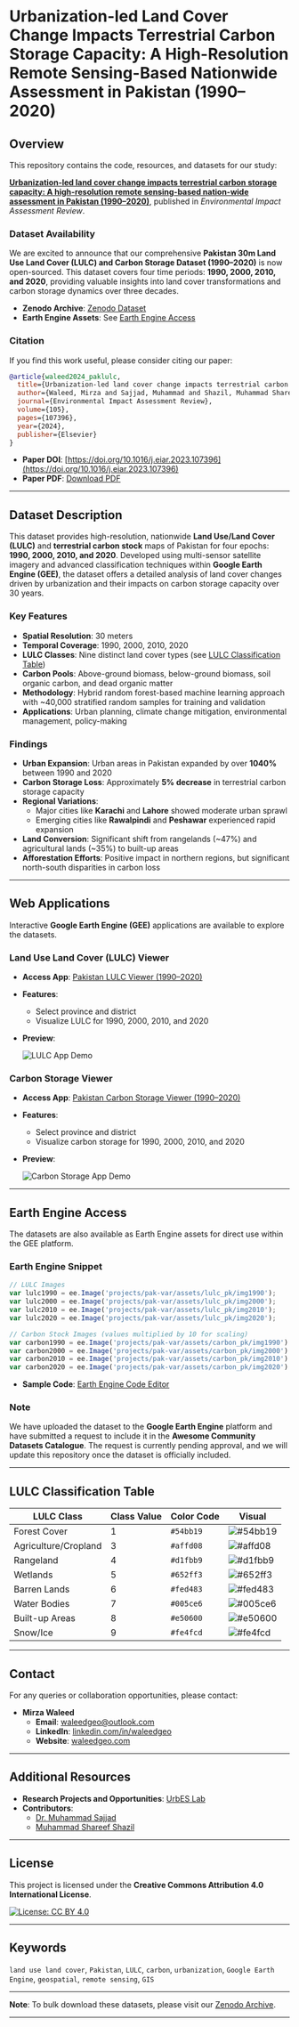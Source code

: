 # Urbanization-led Land Cover Change Impacts Terrestrial Carbon Storage Capacity: A High-Resolution Remote Sensing-Based Nationwide Assessment in Pakistan (1990–2020)

## Overview

This repository contains the code, resources, and datasets for our study:

**[Urbanization-led land cover change impacts terrestrial carbon storage capacity: A high-resolution remote sensing-based nation-wide assessment in Pakistan (1990–2020)](https://doi.org/10.1016/j.eiar.2023.107396)**, published in *Environmental Impact Assessment Review*.

### Dataset Availability

We are excited to announce that our comprehensive **Pakistan 30m Land Use Land Cover (LULC) and Carbon Storage Dataset (1990–2020)** is now open-sourced. This dataset covers four time periods: **1990, 2000, 2010, and 2020**, providing valuable insights into land cover transformations and carbon storage dynamics over three decades.

- **Zenodo Archive**: [Zenodo Dataset](https://zenodo.org/records/13982339)
- **Earth Engine Assets**: See [Earth Engine Access](#earth-engine-access)

### Citation

If you find this work useful, please consider citing our paper:

```bibtex
@article{waleed2024_paklulc,
  title={Urbanization-led land cover change impacts terrestrial carbon storage capacity: A high-resolution remote sensing-based nation-wide assessment in Pakistan (1990–2020)},
  author={Waleed, Mirza and Sajjad, Muhammad and Shazil, Muhammad Shareef},
  journal={Environmental Impact Assessment Review},
  volume={105},
  pages={107396},
  year={2024},
  publisher={Elsevier}
}
```

- **Paper DOI**: [https://doi.org/10.1016/j.eiar.2023.107396](https://doi.org/10.1016/j.eiar.2023.107396)
- **Paper PDF**: [Download PDF](https://waleedgeo.com/papers/waleed2024_paklulc.pdf)

---

## Dataset Description

This dataset provides high-resolution, nationwide **Land Use/Land Cover (LULC)** and **terrestrial carbon stock** maps of Pakistan for four epochs: **1990, 2000, 2010, and 2020**. Developed using multi-sensor satellite imagery and advanced classification techniques within **Google Earth Engine (GEE)**, the dataset offers a detailed analysis of land cover changes driven by urbanization and their impacts on carbon storage capacity over 30 years.

### Key Features

- **Spatial Resolution**: 30 meters
- **Temporal Coverage**: 1990, 2000, 2010, 2020
- **LULC Classes**: Nine distinct land cover types (see [LULC Classification Table](#lulc-classification-table))
- **Carbon Pools**: Above-ground biomass, below-ground biomass, soil organic carbon, and dead organic matter
- **Methodology**: Hybrid random forest-based machine learning approach with ~40,000 stratified random samples for training and validation
- **Applications**: Urban planning, climate change mitigation, environmental management, policy-making

### Findings

- **Urban Expansion**: Urban areas in Pakistan expanded by over **1040%** between 1990 and 2020
- **Carbon Storage Loss**: Approximately **5% decrease** in terrestrial carbon storage capacity
- **Regional Variations**:
  - Major cities like **Karachi** and **Lahore** showed moderate urban sprawl
  - Emerging cities like **Rawalpindi** and **Peshawar** experienced rapid expansion
- **Land Conversion**: Significant shift from rangelands (~47%) and agricultural lands (~35%) to built-up areas
- **Afforestation Efforts**: Positive impact in northern regions, but significant north-south disparities in carbon loss

---

## Web Applications

Interactive **Google Earth Engine (GEE)** applications are available to explore the datasets.

### Land Use Land Cover (LULC) Viewer

- **Access App**: [Pakistan LULC Viewer (1990–2020)](https://waleedgis.users.earthengine.app/view/pakistan-lulc-1990-2020)
- **Features**:
  - Select province and district
  - Visualize LULC for 1990, 2000, 2010, and 2020
- **Preview**:

  ![LULC App Demo](https://imgur.com/azb1v8H.gif)

### Carbon Storage Viewer

- **Access App**: [Pakistan Carbon Storage Viewer (1990–2020)](https://waleedgis.users.earthengine.app/view/pakistan-carbon-1990-2020)
- **Features**:
  - Select province and district
  - Visualize carbon storage for 1990, 2000, 2010, and 2020
- **Preview**:

  ![Carbon Storage App Demo](https://imgur.com/MLKKDcV.gif)

---

## Earth Engine Access

The datasets are also available as Earth Engine assets for direct use within the GEE platform.

### Earth Engine Snippet

```javascript
// LULC Images
var lulc1990 = ee.Image('projects/pak-var/assets/lulc_pk/img1990');
var lulc2000 = ee.Image('projects/pak-var/assets/lulc_pk/img2000');
var lulc2010 = ee.Image('projects/pak-var/assets/lulc_pk/img2010');
var lulc2020 = ee.Image('projects/pak-var/assets/lulc_pk/img2020');

// Carbon Stock Images (values multiplied by 10 for scaling)
var carbon1990 = ee.Image('projects/pak-var/assets/carbon_pk/img1990').multiply(10);
var carbon2000 = ee.Image('projects/pak-var/assets/carbon_pk/img2000').multiply(10);
var carbon2010 = ee.Image('projects/pak-var/assets/carbon_pk/img2010').multiply(10);
var carbon2020 = ee.Image('projects/pak-var/assets/carbon_pk/img2020').multiply(10);
```

- **Sample Code**: [Earth Engine Code Editor](https://code.earthengine.google.com/0b5a71516494fbac2148398af5db7475)

### Note

We have uploaded the dataset to the **Google Earth Engine** platform and have submitted a request to include it in the **Awesome Community Datasets Catalogue**. The request is currently pending approval, and we will update this repository once the dataset is officially included.

---

## LULC Classification Table

| LULC Class           | Class Value | Color Code  | Visual                                    |
|----------------------|-------------|-------------|-------------------------------------------|
| Forest Cover         | 1           | `#54bb19`   | ![#54bb19](https://via.placeholder.com/15/54bb19/000000?text=+) |
| Agriculture/Cropland | 3           | `#affd08`   | ![#affd08](https://via.placeholder.com/15/affd08/000000?text=+) |
| Rangeland            | 4           | `#d1fbb9`   | ![#d1fbb9](https://via.placeholder.com/15/d1fbb9/000000?text=+) |
| Wetlands             | 5           | `#652ff3`   | ![#652ff3](https://via.placeholder.com/15/652ff3/000000?text=+) |
| Barren Lands         | 6           | `#fed483`   | ![#fed483](https://via.placeholder.com/15/fed483/000000?text=+) |
| Water Bodies         | 7           | `#005ce6`   | ![#005ce6](https://via.placeholder.com/15/005ce6/000000?text=+) |
| Built-up Areas       | 8           | `#e50600`   | ![#e50600](https://via.placeholder.com/15/e50600/000000?text=+) |
| Snow/Ice             | 9           | `#fe4fcd`   | ![#fe4fcd](https://via.placeholder.com/15/fe4fcd/000000?text=+) |

---

## Contact

For any queries or collaboration opportunities, please contact:

- **Mirza Waleed**
  - **Email**: [waleedgeo@outlook.com](mailto:waleedgeo@outlook.com)
  - **LinkedIn**: [linkedin.com/in/waleedgeo](https://www.linkedin.com/in/waleedgeo)
  - **Website**: [waleedgeo.com](https://waleedgeo.com)

---

## Additional Resources

- **Research Projects and Opportunities**: [UrbES Lab](https://www.researchgate.net/lab/UrbES-Urban-Environmental-Systems-Lab-Muhammad-Sajjad-PhD)
- **Contributors**:
  - [Dr. Muhammad Sajjad](https://geog.hkbu.edu.hk/people/detail/680/)
  - [Muhammad Shareef Shazil](https://www.linkedin.com/in/shazil-qureshi-60a624246/)

---

## License

This project is licensed under the **Creative Commons Attribution 4.0 International License**.

[![License: CC BY 4.0](https://licensebuttons.net/l/by/4.0/88x31.png)](http://creativecommons.org/licenses/by/4.0/)

---

## Keywords

`land use land cover`, `Pakistan`, `LULC`, `carbon`, `urbanization`, `Google Earth Engine`, `geospatial`, `remote sensing`, `GIS`

---

**Note**: To bulk download these datasets, please visit our [Zenodo Archive](https://zenodo.org/records/13982339).

---
